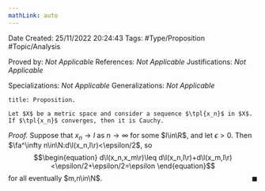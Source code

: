 ```yaml
---
mathLink: auto
---
```


<div class="topSpace"></div>

Date Created: 25/11/2022 20:24:43
Tags: #Type/Proposition #Topic/Analysis

Proved by: _Not Applicable_
References: _Not Applicable_
Justifications: _Not Applicable_

Specializations: _Not Applicable_
Generalizations: _Not Applicable_

``` ad-Proposition
title: Proposition.

Let $X$ be a metric space and consider a sequence $\tpl{x_n}$ in $X$. If $\tpl{x_n}$ converges, then it is Cauchy.

```

<i>Proof.</i> Suppose that $x_n\to l$ as $n\to\infty$ for some $l\in\R$, and let $\epsilon>0$. Then $\fa^\infty n\in\N:d\l(x_n,l\r)<\epsilon/2$, so
$$\begin{equation}
    d\l(x_n,x_m\r)\leq d\l(x_n,l\r)+d\l(x_m,l\r)<\epsilon/2+\epsilon/2=\epsilon
\end{equation}$$
for all eventually $m,n\in\N$.<span style="float:right;">$\blacksquare$</span>
